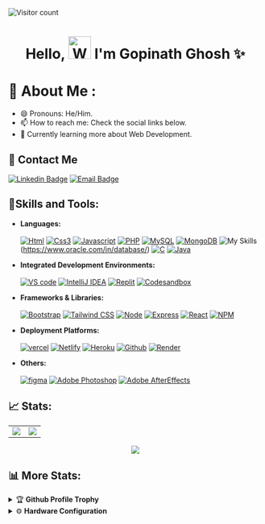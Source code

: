 ![Visitor count](https://komarev.com/ghpvc/?username=Gopi515&color=blue&style=plastic&label=TOTAL+VISITORS)

<h1 align="center"> Hello, <img src="https://raw.githubusercontent.com/nixin72/nixin72/master/wave.gif"
         alt="Waving hand animated gif"
         height="45"
         width="45" /> I'm Gopinath Ghosh ✨</h1>

# 💫 About Me :
- 😄 Pronouns: He/Him.
- 📫 How to reach me: Check the social links below.
- 📖 Currently learning more about Web Development.

## 📲 Contact Me
[![Linkedin Badge](https://img.shields.io/badge/LinkedIn-0077B5?style=for-the-badge&logo=Linkedin&logoColor=white&link=https://www.linkedin.com/in/gopinath-ghosh-2245b5201/)](https://www.linkedin.com/in/gopinath-ghosh-2245b5201/)
[![Email Badge](https://img.shields.io/badge/Gmail-D14836?style=for-the-badge&logo=gmail&logoColor=white&link=mailto:gopinathghosh514@gmail.com)](mailto:gopinathghosh514@gmail.com)

## **🔎Skills and Tools:**
- **Languages:**
</br></br> [![Html](https://skillicons.dev/icons?i=html)](https://www.w3schools.com/html/) [![Css3](https://skillicons.dev/icons?i=css)](https://www.w3schools.com/css/) [![Javascript](https://skillicons.dev/icons?i=js)](https://www.w3schools.com/js/) [![PHP](https://skillicons.dev/icons?i=php)]((https://www.php.net/)) [![MySQL](https://skillicons.dev/icons?i=mysql)](https://www.mysql.com/) [![MongoDB](https://skillicons.dev/icons?i=mongodb)](https://www.mongodb.com/) ![My Skills](https://go-skill-icons.vercel.app/api/icons?i=oracle)(https://www.oracle.com/in/database/) [![C](https://skillicons.dev/icons?i=c)](https://www.programiz.com/c-programming) [![Java](https://skillicons.dev/icons?i=java)](https://www.java.com/en/)

- **Integrated Development Environments:**
</br></br> [![VS code](https://skillicons.dev/icons?i=vscode)](https://code.visualstudio.com/)
[![IntelliJ IDEA](https://skillicons.dev/icons?i=idea)](https://www.jetbrains.com/idea/) [![Replit](https://skillicons.dev/icons?i=replit)](https://replit.com/~) [![Codesandbox](https://skillicons.dev/icons?i=codesandbox)](https://codesandbox.io/)
  
- **Frameworks & Libraries:**
</br></br> [![Bootstrap](https://skillicons.dev/icons?i=bootstrap)](https://getbootstrap.com/) [![Tailwind CSS](https://skillicons.dev/icons?i=tailwind)](https://tailwindcss.com) [![Node](https://skillicons.dev/icons?i=nodejs)](https://nodejs.org/en) [![Express](https://skillicons.dev/icons?i=express)](https://expressjs.com/) [![React](https://skillicons.dev/icons?i=react)](https://react.dev/) [![NPM](https://skillicons.dev/icons?i=npm)](https://www.npmjs.com/)

- **Deployment Platforms:**
</br></br> [![vercel](https://skillicons.dev/icons?i=vercel)](https://vercel.com/) [![Netlify](https://skillicons.dev/icons?i=netlify)](https://www.netlify.com/) [![Heroku](https://skillicons.dev/icons?i=heroku)](https://id.heroku.com/login) [![Github](https://skillicons.dev/icons?i=github)](https://github.com/) [![Render](https://skillicons.dev/icons?i=render)](https://render.com/)

- **Others:**
</br></br> [![figma](https://skillicons.dev/icons?i=figma)](https://www.figma.com/) [![Adobe Photoshop](https://skillicons.dev/icons?i=ps)](https://www.adobe.com/in/products/photoshop.html#) [![Adobe AfterEffects](https://skillicons.dev/icons?i=ae)](https://www.adobe.com/in/products/aftereffects.html?gclid=Cj0KCQjwzdOlBhCNARIsAPMwjbyQTOBS1Q_T9yYRy7nL4-aYZ50pe60JlMbFo_lq-ut-sAGsAmWLHl4aAiVREALw_wcB&sdid=STLMM87Z&mv=search&ef_id=Cj0KCQjwzdOlBhCNARIsAPMwjbyQTOBS1Q_T9yYRy7nL4-aYZ50pe60JlMbFo_lq-ut-sAGsAmWLHl4aAiVREALw_wcB:G:s&s_kwcid=AL!3085!3!248207268711!e!!g!!adobe%20after%20effects!221167268!17525486588)

## 📈 Stats:
<table>
<tr>
<td>
<img src="https://github-readme-stats.vercel.app/api?username=Gopi515&include_all_commits=true&count_private=true&show_icons=true&line_height=20&theme=aura"/>
<td><img src="https://github-readme-stats.vercel.app/api/top-langs?username=Gopi515&show_icons=true&locale=en&layout=compact&theme=aura" />
</td>
</tr>
</table>
<p align="center">
<img align="center" src="http://github-readme-streak-stats.herokuapp.com?user=Gopi515&theme=aura"/>
</p>

## 📊 **More Stats:**

<details>
 <summary>🏆 <b>Github Profile Trophy</b></summary>
 <br />
 <p align="center">
  <a href="https://github.com/ryo-ma/github-profile-trophy">
   <img src="https://github-profile-trophy.vercel.app/?username=Gopi515&column=8&theme=tokyonight"/>
  </a>
 </p>
</details>

<details>
  <br/>
  <summary>⚙️ <b> Hardware Configuration</b></summary>
  	<ul>
		<li><a href="https://www.microsoft.com/software-download/windows11">🪟</a><b>OS:</b> Windows 11. </li>
	     	<li><a href="https://www.dell.com/en-in/shop/laptops-2-in-1-pcs/inspiron-15-5510-laptop/spd/inspiron-15-5510-laptop">💻</a><b>Laptop: </b>DELL Inspiron 5510: i5 11th gen, Intel® Iris® Xe. </li>
  	   	<li><a>🌐</a><b>Browser: </b> Google Chrome and Microsoft Edge.</li>
	     	<li><a href="https://code.visualstudio.com/">🖋️</a><b>Code Editor:</b> VSCode.</li>
	     <li>⬆️<b>To Stay Updated:</b> Linkedin, Reddit.</li>
	    <br/>
	</ul>
</details>

